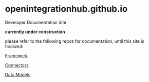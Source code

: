 # openintegrationhub.github.io
Developer Documentation Site

**currently under construction**

please refer to the following repos for documentation, until this site is finalized:

[Framework](https://github.com/openintegrationhub/openintegrationhub)

[Connectors](https://github.com/openintegrationhub/Connectors)

[Data Models](https://github.com/openintegrationhub/Data-and-Domain-Models)
